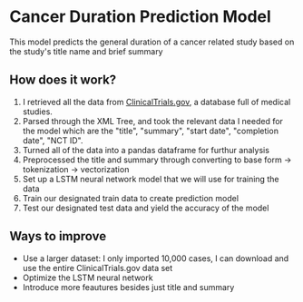 # Cancer Duration Prediction Model

This model predicts the general duration of a cancer related study based on the study's title name and brief summary

## How does it work?
1. I retrieved all the data from [ClinicalTrials.gov](https://clinicaltrials.gov/ct2/home), a database full of medical studies.
2. Parsed through the XML Tree, and took the relevant data I needed for the model which are the "title", "summary", "start date", "completion date", "NCT ID".
3. Turned all of the data into a pandas dataframe for furthur analysis 
4. Preprocessed the title and summary through converting to base form -> tokenization -> vectorization
5. Set up a LSTM neural network model that we will use for training the data
6. Train our designated train data to create prediction model
7. Test our designated test data and yield the accuracy of the model

## Ways to improve
* Use a larger dataset: I only imported 10,000 cases, I can download and use the entire ClinicalTrials.gov data set
* Optimize the LSTM neural network
* Introduce more feautures besides just title and summary 

